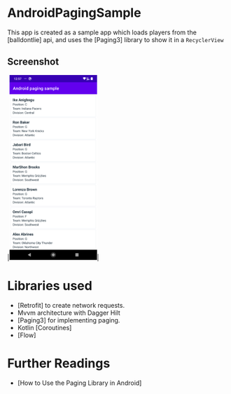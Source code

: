 # AndroidPagingSample
This app is created as a sample app which loads players from the [balldontlie] api, and uses the [Paging3] library to show it in a ```RecyclerView```

## Screenshot
|<img src="pic/pic.png" width=200/>|

# Libraries used
- [Retrofit] to create network requests.
- Mvvm architecture with Dagger Hilt
- [Paging3] for implementing paging.
- Kotlin [Coroutines]
- [Flow] 

# Further Readings
- [How to Use the Paging Library in Android] 
